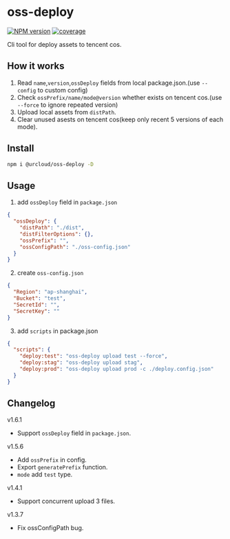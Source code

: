# oss-deploy

[![NPM version][npm-image]][npm-url]
[![coverage][cov-image]][cov-url]

[npm-image]: https://img.shields.io/npm/v/@urcloud/oss-deploy.svg?style=flat-square
[npm-url]: https://npmjs.org/package/@urcloud/oss-deploy
[cov-image]: http://codecov.io/github/zenonux/oss-deploy/coverage.svg?branch=master
[cov-url]: http://codecov.io/github/zenonux/oss-deploy?branch=master



Cli tool for deploy assets to tencent cos.

## How it works

1. Read `name`,`version`,`ossDeploy` fields from local package.json.(use `--config` to custom config)
2. Check `ossPrefix/name/mode@version` whether exists on tencent cos.(use `--force` to ignore repeated version)
3. Upload local assets from `distPath`.
4. Clear unused asests on tencent cos(keep only recent 5 versions of each mode).

## Install

```bash
npm i @urcloud/oss-deploy -D
```

## Usage

1. add `ossDeploy` field in `package.json`

```json
{
  "ossDeploy": {
    "distPath": "./dist",
    "distFilterOptions": {},
    "ossPrefix": "",
    "ossConfigPath": "./oss-config.json"
  }
}
```

2. create `oss-config.json`

```json
{
  "Region": "ap-shanghai",
  "Bucket": "test",
  "SecretId": "",
  "SecretKey": ""
}
```

3. add `scripts` in package.json

```json
{
  "scripts": {
    "deploy:test": "oss-deploy upload test --force",
    "deploy:stag": "oss-deploy upload stag",
    "deploy:prod": "oss-deploy upload prod -c ./deploy.config.json"
  }
}
```

## Changelog

v1.6.1

- Support `ossDeploy` field in `package.json`.

v1.5.6

- Add `ossPrefix` in config.
- Export `generatePrefix` function.
- `mode` add `test` type.

v1.4.1

- Support concurrent upload 3 files.

v1.3.7

- Fix ossConfigPath bug.
